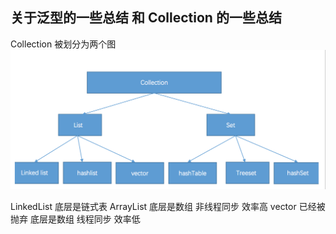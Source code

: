 ## 关于泛型的一些总结 和 Collection 的一些总结

Collection 被划分为两个图
<img src="collecton_frame.png" width="800px">


LinkedList 底层是链式表
ArrayList 底层是数组 非线程同步 效率高
vector 已经被抛弃 底层是数组 线程同步 效率低




